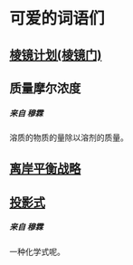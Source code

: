 # 可爱的词语们

## [棱镜计划(棱镜门)](https://baike.baidu.com/item/%E6%A3%B1%E9%95%9C%E9%97%A8/6006333?fromtitle=%E6%A3%B1%E9%95%9C%E8%AE%A1%E5%88%92&fromid=6037803&fr=aladdin)

## 质量摩尔浓度  
##### 来自 穆霖

溶质的物质的量除以溶剂的质量。

## [离岸平衡战略](https://zhuanlan.zhihu.com/p/24892676?utm_id=0)

## [投影式](https://baike.baidu.com/item/%E8%B4%B9%E6%AD%87%E5%B0%94%E6%8A%95%E5%BD%B1%E5%BC%8F/6147369)
##### 来自 穆霖

一种化学式呢。
